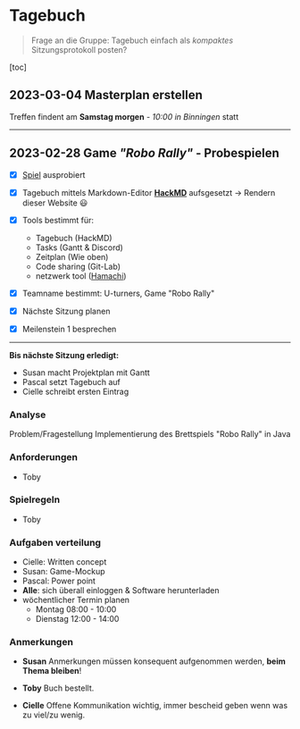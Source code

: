 # Tagebuch

> Frage an die Gruppe: Tagebuch einfach als *kompaktes* Sitzungsprotokoll posten?

[toc]


## 2023-03-04 Masterplan erstellen
    
Treffen findent am **Samstag morgen** - *10:00 in Binningen* statt


***

## 2023-02-28 Game *"Robo Rally"* - Probespielen

- [x] [Spiel](https://de.wikipedia.org/wiki/Robo_Rally) ausprobiert



- [x] Tagebuch mittels Markdown-Editor **[HackMD](https://hackmd.io)** aufsgesetzt -> Rendern dieser Website :smiley: 


- [x] Tools bestimmt für:
  - Tagebuch (HackMD)
  - Tasks (Gantt & Discord)
  - Zeitplan (Wie oben)
  - Code sharing (Git-Lab)
  - netzwerk tool ([Hamachi](https://vpn.net/))
- [x] Teamname bestimmt: U-turners, Game "Robo Rally"
- [x] Nächste Sitzung planen

- [x] Meilenstein 1 besprechen

***

**Bis nächste Sitzung erledigt:**
- Susan macht Projektplan mit Gantt
- Pascal setzt Tagebuch auf
- Cielle schreibt ersten Eintrag


### Analyse
Problem/Fragestellung
Implementierung des Brettspiels "Robo Rally" in Java

### Anforderungen
- Toby


### Spielregeln
- Toby

### Aufgaben verteilung
- Cielle: Written concept
- Susan: Game-Mockup
- Pascal: Power point
- **Alle**: sich überall einloggen & Software herunterladen
- wöchentlicher Termin planen
    - Montag 08:00 - 10:00
    - Dienstag 12:00 - 14:00

### Anmerkungen
- **Susan**
Anmerkungen müssen konsequent aufgenommen werden, **beim Thema bleiben**!

- **Toby**
Buch bestellt.

- **Cielle**
Offene Kommunikation wichtig, immer bescheid geben wenn was zu viel/zu wenig.